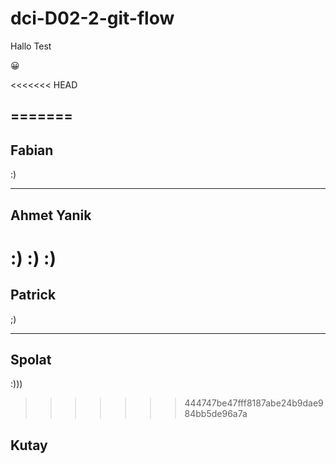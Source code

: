 # dci-D02-2-git-flow

Hallo Test

😀


<<<<<<< HEAD

=======
---
## Fabian
:)



---

## Ahmet Yanik
:) :) :)
=======
## Patrick
;)

---
## Spolat 

:)))

>>>>>>> 444747be47fff8187abe24b9dae984bb5de96a7a

## Kutay